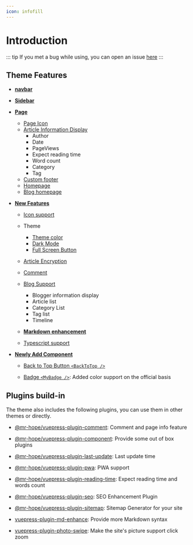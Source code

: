 ```yaml
---
icon: infofill
---
```


# Introduction

::: tip
If you met a bug while using, you can open an issue [here](https://github.com/Mister-Hope/vuepress-theme-hope/issues)
:::

## Theme Features

- [**navbar**](layout/navbar.md)

- [**Sidebar**](layout/sidebar.md)

- [**Page**](layout/page.md)

  - [Page Icon](layout/page.md#icon-support)
  - [Article Information Display](layout/page.md#page-info-display)
    - Author
    - Date
    - PageViews
    - Expect reading time
    - Word count
    - Category
    - Tag
  - [Custom footer](layout/page.md#footer-support)
  - [Homepage](layout/home.md)
  - [Blog homepage](layout/blog.md)

- [**New Features**](feature/readme.md)

  - [Icon support](feature/icon.md)

  - Theme

    - [Theme color](feature/theme.md#theme-color)
    - [Dark Mode](feature/theme.md#darkmode)
    - [Full Screen Button](feature/theme.md#fullscreen-button)

  - [Article Encryption](feature/encrypt.md)

  - [Comment](feature/comment.md)

  - [Blog Support](feature/blog.md)

    - Blogger information display
    - Article list
    - Category List
    - Tag list
    - Timeline

  - [**Markdown enhancement**](feature/markdown/readme.md)

  - [Typescript support](feature/typescript.md)

- [**Newly Add Component**](feature/component.md)

  - [Back to Top Button `<BackToTop />`](feature/component.md#back-to-top-button-backtotop)

  - [Badge `<MyBadge />`](feature/component.md#badge-mybadge): Added color support on the official basis

## Plugins build-in

The theme also includes the following plugins, you can use them in other themes or directly.

- [@mr-hope/vuepress-plugin-comment](https://vuepress-comment.mrhope.site): Comment and page info feature

- [@mr-hope/vuepress-plugin-component](feature/component.md): Provide some out of box plugins

- [@mr-hope/vuepress-plugin-last-update](../config/plugin/last-update.md): Last update time

- [@mr-hope/vuepress-plugin-pwa](../config/plugin/pwa.md): PWA support

- [@mr-hope/vuepress-plugin-reading-time](../config/plugin/reading-time.md): Expect reading time and words count

- [@mr-hope/vuepress-plugin-seo](../config/plugin/seo.md): SEO Enhancement Plugin

- [@mr-hope/vuepress-plugin-sitemap](../config/plugin/sitemap.md): Sitemap Generator for your site

- [vuepress-plugin-md-enhance](https://vuepress-md-enhance.mrhope.site): Provide more Markdown syntax

- [vuepress-plugin-photo-swipe](../config/plugin/photo-swipe.md): Make the site's picture support click zoom
